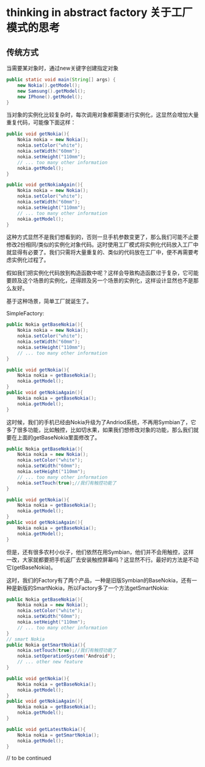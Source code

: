 # thinking in abstract factory 关于工厂模式的思考

## 传统方式

当需要某对象时，通过new关键字创建指定对象
```java
public static void main(String[] args) {
    new Nokia().getModel();
    new Samsung().getModel();
    new IPhone().getModel();
}
```
当对象的实例化比较复杂时，每次调用对象都需要进行实例化，这显然会增加大量重复代码，可能像下面这样：

```java
public void getNokia(){
    Nokia nokia = new Nokia();
    nokia.setColor("white");
    nokia.setWidth("60mm");
    nokia.setHeight("110mm");
    // ... too many other information 
    nokia.getModel();
}

public void getNokiaAgain(){
    Nokia nokia = new Nokia();
    nokia.setColor("white");
    nokia.setWidth("60mm");
    nokia.setHeight("110mm");
    // ... too many other information 
    nokia.getModel();
}
```

这种方式显然不是我们想看到的，否则一旦手机参数变更了，那么我们可能不止要修改2份相同/类似的实例化对象代码。这时使用工厂模式将实例化代码放入工厂中就显得有必要了。我们只需将大量重复的、类似的代码放在工厂中，便不再需要考虑实例化过程了。

假如我们把实例化代码放到构造函数中呢？这样会导致构造函数过于复杂，它可能要顾及这个场景的实例化，还得顾及另一个场景的实例化，这样设计显然也不是那么友好。

基于这种场景，简单工厂就诞生了。

SimpleFactory:

```java
public Nokia getBaseNokia(){
    Nokia nokia = new Nokia();
    nokia.setColor("white");
    nokia.setWidth("60mm");
    nokia.setHeight("110mm");
    // ... too many other information 
}

public void getNokia(){
    Nokia nokia = getBaseNokia();
    nokia.getModel();
}
public void getNokiaAgain(){
    Nokia nokia = getBaseNokia();
    nokia.getModel();
}
```

这时候，我们的手机已经由Nokia升级为了Andriod系统，不再用Symbian了，它多了很多功能，比如触控，比如切水果，如果我们想修改对象的功能，那么我们就要在上面的getBaseNokia里面修改了。

```java
public Nokia getBaseNokia(){
    Nokia nokia = new Nokia();
    nokia.setColor("white");
    nokia.setWidth("60mm");
    nokia.setHeight("110mm");
    // ... too many other information 
    nokia.setTouch(true);//我们有触控功能了
}

public void getNokia(){
    Nokia nokia = getBaseNokia();
    nokia.getModel();
}
public void getNokiaAgain(){
    Nokia nokia = getBaseNokia();
    nokia.getModel();
}
```

但是，还有很多农村小伙子，他们依然在用Symbian，他们并不会用触控，这样一改，大家就都要把手机返厂去安装触控屏幕吗？这显然不行。最好的方法是不动它(getBaseNokia)。

这时，我们的Factory有了两个产品，一种是旧版Symbian的BaseNokia，还有一种是新版的SmartNokia，所以Factory多了一个方法getSmartNokia:

```java
public Nokia getBaseNokia(){
    Nokia nokia = new Nokia();
    nokia.setColor("white");
    nokia.setWidth("60mm");
    nokia.setHeight("110mm");
    // ... too many other information 
}
// smart Nokia
public Nokia getSmartNokia(){
    nokia.setTouch(true);//我们有触控功能了
    nokia.setOperationSystem('Android');
    // ... other new feature
}

public void getNokia(){
    Nokia nokia = getBaseNokia();
    nokia.getModel();
}
public void getNokiaAgain(){
    Nokia nokia = getBaseNokia();
    nokia.getModel();
}

public void getLatestNokia(){
    Nokia nokia = getSmartNokia();
    nokia.getModel();
}
```







// to be continued
